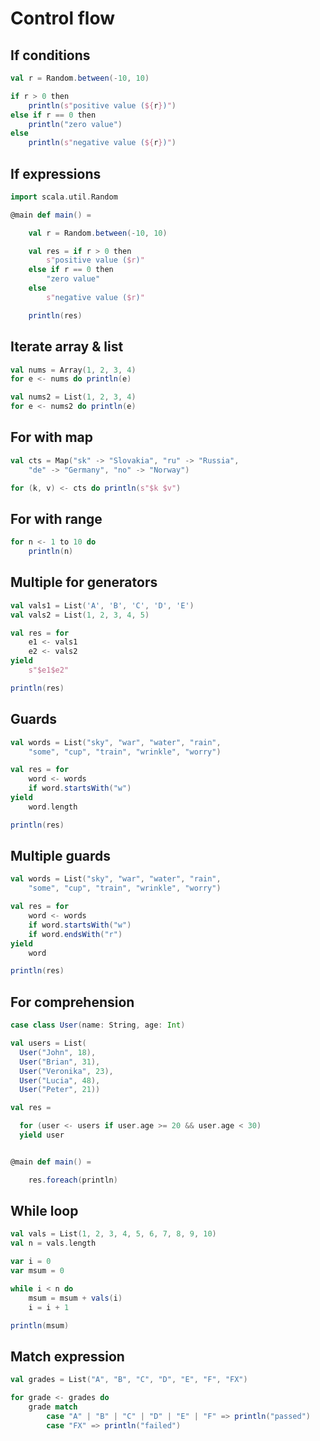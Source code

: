 # Control flow

## If conditions

```scala
val r = Random.between(-10, 10)

if r > 0 then 
    println(s"positive value (${r})") 
else if r == 0 then
    println("zero value")
else
    println(s"negative value (${r})")
```

## If expressions

```scala 
import scala.util.Random

@main def main() =

    val r = Random.between(-10, 10)

    val res = if r > 0 then
        s"positive value ($r)"
    else if r == 0 then
        "zero value"
    else
        s"negative value ($r)"

    println(res)
```

## Iterate array & list

```scala
val nums = Array(1, 2, 3, 4)
for e <- nums do println(e)

val nums2 = List(1, 2, 3, 4)
for e <- nums2 do println(e)
```


## For with map

```scala
val cts = Map("sk" -> "Slovakia", "ru" -> "Russia", 
    "de" -> "Germany", "no" -> "Norway")

for (k, v) <- cts do println(s"$k $v")
```

## For with range

```scala
for n <- 1 to 10 do
    println(n)
```

## Multiple for generators

```scala
val vals1 = List('A', 'B', 'C', 'D', 'E')
val vals2 = List(1, 2, 3, 4, 5)

val res = for 
    e1 <- vals1 
    e2 <- vals2
yield 
    s"$e1$e2"

println(res)
```

## Guards

```scala
val words = List("sky", "war", "water", "rain", 
    "some", "cup", "train", "wrinkle", "worry")

val res = for
    word <- words
    if word.startsWith("w")
yield
    word.length 

println(res)
```

## Multiple guards

```scala
val words = List("sky", "war", "water", "rain", 
    "some", "cup", "train", "wrinkle", "worry")

val res = for
    word <- words
    if word.startsWith("w")
    if word.endsWith("r")
yield
    word 

println(res)
```

## For comprehension

```scala
case class User(name: String, age: Int)

val users = List(
  User("John", 18),
  User("Brian", 31),
  User("Veronika", 23),
  User("Lucia", 48),
  User("Peter", 21))

val res =

  for (user <- users if user.age >= 20 && user.age < 30)
  yield user


@main def main() = 

    res.foreach(println) 
```

## While loop

```scala
val vals = List(1, 2, 3, 4, 5, 6, 7, 8, 9, 10)
val n = vals.length

var i = 0
var msum = 0

while i < n do 
    msum = msum + vals(i)
    i = i + 1

println(msum)
```

## Match expression

```scala   
val grades = List("A", "B", "C", "D", "E", "F", "FX")

for grade <- grades do
    grade match
        case "A" | "B" | "C" | "D" | "E" | "F" => println("passed")
        case "FX" => println("failed")
```

